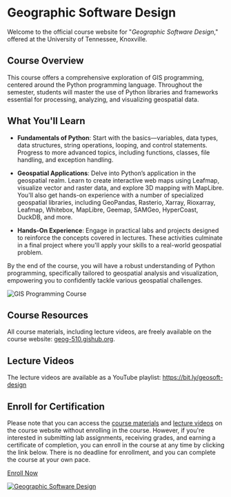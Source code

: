 # Geographic Software Design

Welcome to the official course website for "_Geographic Software Design_," offered at the University of Tennessee, Knoxville.

## Course Overview

This course offers a comprehensive exploration of GIS programming, centered around the Python programming language. Throughout the semester, students will master the use of Python libraries and frameworks essential for processing, analyzing, and visualizing geospatial data.

## What You'll Learn

- **Fundamentals of Python**: Start with the basics—variables, data types, data structures, string operations, looping, and control statements. Progress to more advanced topics, including functions, classes, file handling, and exception handling.
- **Geospatial Applications**: Delve into Python’s application in the geospatial realm. Learn to create interactive web maps using Leafmap, visualize vector and raster data, and explore 3D mapping with MapLibre. You'll also get hands-on experience with a number of specialized geospatial libraries, including GeoPandas, Rasterio, Xarray, Rioxarray, Leafmap, Whitebox, MapLibre, Geemap, SAMGeo, HyperCoast, DuckDB, and more.

- **Hands-On Experience**: Engage in practical labs and projects designed to reinforce the concepts covered in lectures. These activities culminate in a final project where you'll apply your skills to a real-world geospatial problem.

By the end of the course, you will have a robust understanding of Python programming, specifically tailored to geospatial analysis and visualization, empowering you to confidently tackle various geospatial challenges.

![GIS Programming Course](https://assets.gishub.org/images/geog-510.png)

## Course Resources

All course materials, including lecture videos, are freely available on the course website: [geog-510.gishub.org](https://geog-510.gishub.org).

## Lecture Videos

The lecture videos are available as a YouTube playlist: <https://bit.ly/geosoft-design>

## Enroll for Certification

Please note that you can access the [course materials](https://geog-510.gishub.org) and [lecture videos](https://bit.ly/geosoft-design) on the course website without enrolling in the course. However, if you're interested in submitting lab assignments, receiving grades, and earning a certificate of completion, you can enroll in the course at any time by clicking the link below. There is no deadline for enrollment, and you can complete the course at your own pace.

[Enroll Now](https://tiny.utk.edu/geosoft-design)

[![Geographic Software Design](https://assets.gishub.org/images/geosoft-design.webp)](https://tiny.utk.edu/geosoft-design)
